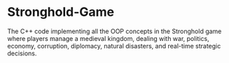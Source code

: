 # Stronghold-Game
The C++ code implementing all the OOP concepts in the Stronghold game where players manage a medieval kingdom, dealing with war, politics, economy, corruption, diplomacy, natural disasters, and real-time strategic decisions.
